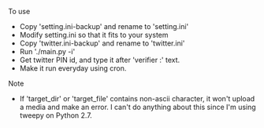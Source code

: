To use
 * Copy 'setting.ini-backup' and rename to 'setting.ini'
 * Modify setting.ini so that it fits to your system
 * Copy 'twitter.ini-backup' and rename to 'twitter.ini'
 * Run './main.py -i'
 * Get twitter PIN id, and type it after 'verifier :' text.
 * Make it run everyday using cron.

Note
 * If 'target\_dir' or 'target\_file' contains non-ascii character, it won't upload a media and make an error. I can't do anything about this since I'm using tweepy on Python 2.7.
